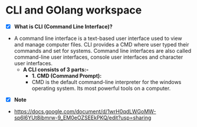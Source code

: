 # **CLI and GOlang workspace**

- [x] **What is CLI (Command Line Interface)?**
- A command line interface is a text-based user interface used to view and manage computer files. CLI provides a CMD where user typed their commands and set for systems. Command line interfaces are also called command-line user interfaces, console user interfaces and character user interfaces.
    - **A CLI consists of 3 parts:-**
        - **1. CMD (Command Prompt):**
         - CMD is the default command-line interpreter for the windows operating system. Its most powerful tools on a computer.

- [x] **Note**
- https://docs.google.com/document/d/1wrH0qdLWGoMW-sp6l6YUt8ibmrw-9_EM0eOZSEEkPKQ/edit?usp=sharing